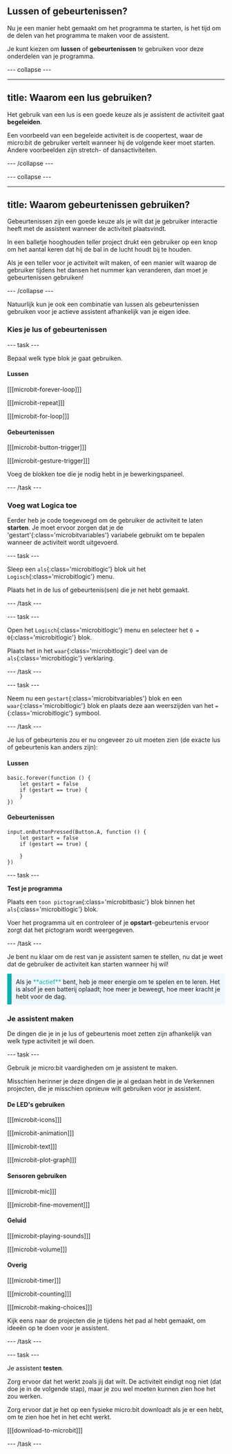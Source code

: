 ## Lussen of gebeurtenissen?

Nu je een manier hebt gemaakt om het programma te starten, is het tijd om de delen van het programma te maken voor de assistent.

Je kunt kiezen om **lussen** of **gebeurtenissen** te gebruiken voor deze onderdelen van je programma.

--- collapse ---

---

title: Waarom een lus gebruiken?
---

Het gebruik van een lus is een goede keuze als je assistent de activiteit gaat **begeleiden**.

Een voorbeeld van een begeleide activiteit is de coopertest, waar de micro:bit de gebruiker vertelt wanneer hij de volgende keer moet starten. Andere voorbeelden zijn stretch- of dansactiviteiten.

--- /collapse ---

--- collapse ---

---

title: Waarom gebeurtenissen gebruiken?
---

Gebeurtenissen zijn een goede keuze als je wilt dat je gebruiker interactie heeft met de assistent wanneer de activiteit plaatsvindt.

In een balletje hooghouden teller project drukt een gebruiker op een knop om het aantal keren dat hij de bal in de lucht houdt bij te houden.

Als je een teller voor je activiteit wilt maken, of een manier wilt waarop de gebruiker tijdens het dansen het nummer kan veranderen, dan moet je gebeurtenissen gebruiken!

--- /collapse ---

Natuurlijk kun je ook een combinatie van lussen als gebeurtenissen gebruiken voor je actieve assistent afhankelijk van je eigen idee.

### Kies je lus of gebeurtenissen

--- task ---

Bepaal welk type blok je gaat gebruiken.

#### Lussen

[[[microbit-forever-loop]]]

[[[microbit-repeat]]]

[[[microbit-for-loop]]]

#### Gebeurtenissen

[[[microbit-button-trigger]]]

[[[microbit-gesture-trigger]]]

Voeg de blokken toe die je nodig hebt in je bewerkingspaneel.

--- /task ---

### Voeg wat Logica toe

Eerder heb je code toegevoegd om de gebruiker de activiteit te laten **starten**. Je moet ervoor zorgen dat je de 'gestart'{:class='microbitvariables'} variabele gebruikt om te bepalen wanneer de activiteit wordt uitgevoerd.

--- task ---

Sleep een `als`{:class='microbitlogic'} blok uit het `Logisch`{:class='microbitlogic'} menu.

Plaats het in de lus of gebeurtenis(sen) die je net hebt gemaakt.

--- /task ---

--- task ---

Open het `Logisch`{:class='microbitlogic'} menu en selecteer het `0 = 0`{:class='microbitlogic'} blok.

Plaats het in het `waar`{:class='microbitlogic'} deel van de `als`{:class='microbitlogic'} verklaring.

--- /task ---

--- task ---

Neem nu een `gestart`{:class='microbitvariables'} blok en een `waar`{:class='microbitlogic'} blok en plaats deze aan weerszijden van het `=`{:class='microbitlogic'} symbool.

--- /task ---

Je lus of gebeurtenis zou er nu ongeveer zo uit moeten zien (de exacte lus of gebeurtenis kan anders zijn):

#### Lussen

```microbit
basic.forever(function () {
    let gestart = false
    if (gestart == true) {
    }
})
```

#### Gebeurtenissen

```microbit
input.onButtonPressed(Button.A, function () {
    let gestart = false
    if (gestart == true) {
    	
    }
})
```

--- task ---

**Test je programma**

Plaats een `toon pictogram`{:class='microbitbasic'} blok binnen het `als`{:class='microbitlogic'} blok.

Voer het programma uit en controleer of je **opstart**-gebeurtenis ervoor zorgt dat het pictogram wordt weergegeven.

--- /task ---

Je bent nu klaar om de rest van je assistent samen te stellen, nu dat je weet dat de gebruiker de activiteit kan starten wanneer hij wil!

<p style="border-left: solid; border-width:10px; border-color: #0faeb0; background-color: aliceblue; padding: 10px;">
  Als je <span style="color: #0faeb0">**actief**</span> bent, heb je meer energie om te spelen en te leren. Het is alsof je een batterij oplaadt; hoe meer je beweegt, hoe meer kracht je hebt voor de dag.
</p>

### Je assistent maken

De dingen die je in je lus of gebeurtenis moet zetten zijn afhankelijk van welk type activiteit je wil doen.

--- task ---

Gebruik je micro:bit vaardigheden om je assistent te maken.

Misschien herinner je deze dingen die je al gedaan hebt in de Verkennen projecten, die je misschien opnieuw wilt gebruiken voor je assistent.

#### De LED's gebruiken

[[[microbit-icons]]]

[[[microbit-animation]]]

[[[microbit-text]]]

[[[microbit-plot-graph]]]

#### Sensoren gebruiken

[[[microbit-mic]]]

[[[microbit-fine-movement]]]

#### Geluid

[[[microbit-playing-sounds]]]

[[[microbit-volume]]]

#### Overig

[[[microbit-timer]]]

[[[microbit-counting]]]

[[[microbit-making-choices]]]

Kijk eens naar de projecten die je tijdens het pad al hebt gemaakt, om ideeën op te doen voor je assistent.

--- /task ---

--- task ---

Je assistent **testen**.

Zorg ervoor dat het werkt zoals jij dat wilt. De activiteit eindigt nog niet (dat doe je in de volgende stap), maar je zou wel moeten kunnen zien hoe het zou werken.

Zorg ervoor dat je het op een fysieke micro:bit downloadt als je er een hebt, om te zien hoe het in het echt werkt.

[[[download-to-microbit]]]

--- /task ---
